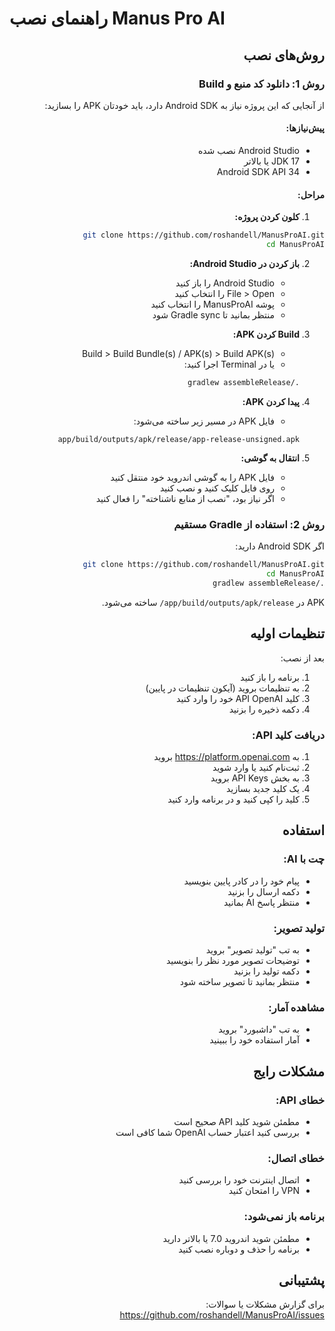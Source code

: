 # راهنمای نصب Manus Pro AI

<div dir="rtl">

## روش‌های نصب

### روش 1: دانلود کد منبع و Build

از آنجایی که این پروژه نیاز به Android SDK دارد، باید خودتان APK را بسازید:

#### پیش‌نیازها:
- Android Studio نصب شده
- JDK 17 یا بالاتر
- Android SDK API 34

#### مراحل:

1. **کلون کردن پروژه:**
```bash
git clone https://github.com/roshandell/ManusProAI.git
cd ManusProAI
```

2. **باز کردن در Android Studio:**
   - Android Studio را باز کنید
   - File > Open را انتخاب کنید
   - پوشه ManusProAI را انتخاب کنید
   - منتظر بمانید تا Gradle sync شود

3. **Build کردن APK:**
   - Build > Build Bundle(s) / APK(s) > Build APK(s)
   - یا در Terminal اجرا کنید:
   ```bash
   ./gradlew assembleRelease
   ```

4. **پیدا کردن APK:**
   - فایل APK در مسیر زیر ساخته می‌شود:
   ```
   app/build/outputs/apk/release/app-release-unsigned.apk
   ```

5. **انتقال به گوشی:**
   - فایل APK را به گوشی اندروید خود منتقل کنید
   - روی فایل کلیک کنید و نصب کنید
   - اگر نیاز بود، "نصب از منابع ناشناخته" را فعال کنید

### روش 2: استفاده از Gradle مستقیم

اگر Android SDK دارید:

```bash
git clone https://github.com/roshandell/ManusProAI.git
cd ManusProAI
./gradlew assembleRelease
```

APK در `app/build/outputs/apk/release/` ساخته می‌شود.

## تنظیمات اولیه

بعد از نصب:

1. برنامه را باز کنید
2. به تنظیمات بروید (آیکون تنظیمات در پایین)
3. کلید API OpenAI خود را وارد کنید
4. دکمه ذخیره را بزنید

### دریافت کلید API:

1. به https://platform.openai.com بروید
2. ثبت‌نام کنید یا وارد شوید
3. به بخش API Keys بروید
4. یک کلید جدید بسازید
5. کلید را کپی کنید و در برنامه وارد کنید

## استفاده

### چت با AI:
- پیام خود را در کادر پایین بنویسید
- دکمه ارسال را بزنید
- منتظر پاسخ AI بمانید

### تولید تصویر:
- به تب "تولید تصویر" بروید
- توضیحات تصویر مورد نظر را بنویسید
- دکمه تولید را بزنید
- منتظر بمانید تا تصویر ساخته شود

### مشاهده آمار:
- به تب "داشبورد" بروید
- آمار استفاده خود را ببینید

## مشکلات رایج

### خطای API:
- مطمئن شوید کلید API صحیح است
- بررسی کنید اعتبار حساب OpenAI شما کافی است

### خطای اتصال:
- اتصال اینترنت خود را بررسی کنید
- VPN را امتحان کنید

### برنامه باز نمی‌شود:
- مطمئن شوید اندروید 7.0 یا بالاتر دارید
- برنامه را حذف و دوباره نصب کنید

## پشتیبانی

برای گزارش مشکلات یا سوالات:
https://github.com/roshandell/ManusProAI/issues

</div>
